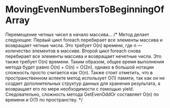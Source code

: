 # MovingEvenNumbersToBeginningOfArray
Перемещение четных чисел в начало массива…
/*
	Метод делает следующее:
	Первый цикл foreach перебирает все элементы массива и возвращает четные числа. Это требует O(n) времени, где n — количество элементов в массиве.
	Второй цикл foreach снова перебирает все элементы массива и возвращает нечетные числа. Это также требует O(n) времени.
	Таким образом, общее время выполнения метода будет равно O(n) + O(n) = O(2n), однако в большой нотации сложность просто считается как O(n).
	Также стоит отметить, что в пространственном аспекте метод использует O(1) памяти, так как он не создает дополнительных структур данных для хранения результата, а возвращает его по мере необходимости с помощью yield.
	Следовательно, сложность метода GetEvenOddOr составляет O(n) по времени и O(1) по пространству.
*/

